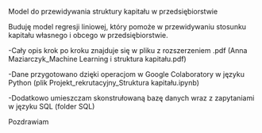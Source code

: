 Model do przewidywania struktury kapitału w przedsiębiorstwie


Buduję model regresji liniowej, który pomoże w przewidywaniu stosunku kapitału własnego i obcego w przedsiębiorstwie.

-Cały opis krok po kroku znajduje się w pliku z rozszerzeniem .pdf (Anna Maziarczyk_Machine Learning i struktura kapitału.pdf)

-Dane przygotowano dzięki operacjom w Google Colaboratory w języku Python (plik Projekt_rekrutacyjny_Struktura kapitału.ipynb)

-Dodatkowo umieszczam skonstrułowaną bazę danych wraz z zapytaniami w języku SQL (folder SQL)

Pozdrawiam
